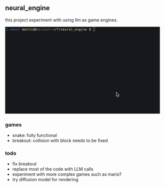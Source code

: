 ## neural_engine

this project experiment with using llm as game engines.

![gif of snake](neural_engine.gif)

### games

- snake: fully functional
- breakout: collision with block needs to be fixed

### todo

- fix breakout
- replace most of the code with LLM calls
- experiment with more complex games such as mario?
- try diffusion model for rendering
